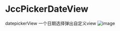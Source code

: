 # JccPickerDateView
datepickerView
一个日期选择弹出自定义view
 ![image](https://github.com/JccPickerDate/screenshots/image1.png)
